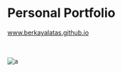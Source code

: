 
# Personal Portfolio
<a> www.berkayalatas.github.io </a> <br>
<br> <br>

![a](https://user-images.githubusercontent.com/59448862/95682935-d9427580-0bf0-11eb-87ee-2cb6082b7730.png)
